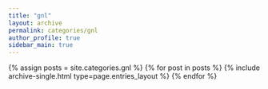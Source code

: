 ```yaml
---
title: "gnl"
layout: archive
permalink: categories/gnl
author_profile: true
sidebar_main: true
---
```



{% assign posts = site.categories.gnl %}
{% for post in posts %} {% include archive-single.html type=page.entries_layout %} {% endfor %}
